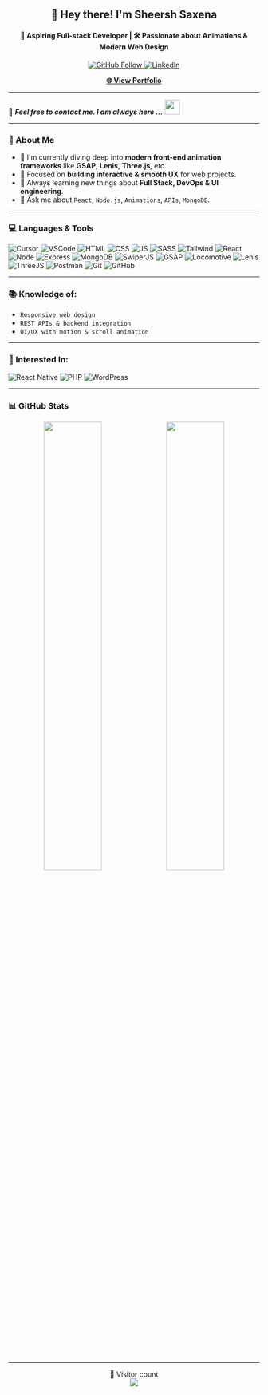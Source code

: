 <!-- Profile Header -->
<h2 align="center">👋 Hey there! I'm <strong>Sheersh Saxena</strong></h2>
<h4 align="center">🚀 Aspiring Full-stack Developer | 🛠️ Passionate about Animations & Modern Web Design</h4>

<p align="center">
  <a href="https://github.com/sheersh01">
    <img src="https://img.shields.io/github/followers/sheersh01?label=Follow%20Me&style=social" alt="GitHub Follow" />
  </a>
  <a href="https://www.linkedin.com/in/sheersh-saxena/">
    <img src="https://img.shields.io/badge/LinkedIn-sheersh%20saxena-blue?logo=Linkedin&logoColor=blue&labelColor=black" alt="LinkedIn" />
  </a>
</p>

<p align="center">
  <a href="#" target="_blank"><strong>🌐 View Portfolio</strong></a>
</p>

---

📝 ***Feel free to contact me. I am always here ...*** <img src="https://media.giphy.com/media/WUlplcMpOCEmTGBtBW/giphy.gif" width="30">

---

### 🧠 About Me
- 🔭 I'm currently diving deep into **modern front-end animation frameworks** like **GSAP**, **Lenis**, **Three.js**, etc.
- 🎯 Focused on **building interactive & smooth UX** for web projects.
- 🌱 Always learning new things about **Full Stack, DevOps & UI engineering**.
- 💬 Ask me about `React`, `Node.js`, `Animations`, `APIs`, `MongoDB`.

---

### 💻 Languages & Tools  
<p align="left" style="overflow-x: auto">
  
  <!-- IDEs & Editors -->
  <img src="https://img.shields.io/badge/Cursor-6e4aff?style=flat&logo=cursor&logoColor=ffffff" alt="Cursor"/>
  <img src="https://img.shields.io/badge/VSCode-007ACC?style=flat&logo=visual-studio-code&logoColor=ffffff" alt="VSCode"/>

  <!-- Core -->
  <img src="https://img.shields.io/badge/HTML5-E34F26?style=flat&logo=html5&logoColor=ffffff" alt="HTML"/>
  <img src="https://img.shields.io/badge/CSS3-1572B6?style=flat&logo=css3&logoColor=ffffff" alt="CSS"/>
  <img src="https://img.shields.io/badge/JavaScript-F7DF1E?style=flat&logo=javascript&logoColor=000" alt="JS"/>
  <img src="https://img.shields.io/badge/SASS-cc6699?style=flat&logo=sass&logoColor=ffffff" alt="SASS"/>
  <img src="https://img.shields.io/badge/TailwindCSS-38B2AC?style=flat&logo=tailwind-css&logoColor=ffffff" alt="Tailwind"/>

  <!-- Frameworks -->
  <img src="https://img.shields.io/badge/React-20232a?style=flat&logo=react&logoColor=61DAFB" alt="React"/>
  <img src="https://img.shields.io/badge/Node.js-339933?style=flat&logo=node.js&logoColor=ffffff" alt="Node"/>
  <img src="https://img.shields.io/badge/Express-000000?style=flat&logo=express&logoColor=ffffff" alt="Express"/>
  <img src="https://img.shields.io/badge/MongoDB-4EA94B?style=flat&logo=mongodb&logoColor=ffffff" alt="MongoDB"/>

  <!-- UI & Animation -->
  <img src="https://img.shields.io/badge/SwiperJS-6332F6?style=flat&logo=swiper&logoColor=ffffff" alt="SwiperJS"/>
  <img src="https://img.shields.io/badge/GSAP-88CE02?style=flat&logo=greensock&logoColor=ffffff" alt="GSAP"/>
  <img src="https://img.shields.io/badge/Locomotive-000000?style=flat&logo=scrollreveal&logoColor=ffffff" alt="Locomotive"/>
  <img src="https://img.shields.io/badge/Lenis-000000?style=flat&logo=studiofreight&logoColor=ffffff" alt="Lenis"/>
  <img src="https://img.shields.io/badge/Three.js-000000?style=flat&logo=three.js&logoColor=ffffff" alt="ThreeJS"/>

  <!-- Tools -->
  <img src="https://img.shields.io/badge/Postman-FF6C37?style=flat&logo=postman&logoColor=ffffff" alt="Postman"/>
  <img src="https://img.shields.io/badge/Git-F05032?style=flat&logo=git&logoColor=ffffff" alt="Git"/>
  <img src="https://img.shields.io/badge/GitHub-181717?style=flat&logo=github&logoColor=ffffff" alt="GitHub"/>
</p>

---

### 📚 Knowledge of:
- `Responsive web design`
- `REST APIs & backend integration`
- `UI/UX with motion & scroll animation`

---

### 🎯 Interested In:
![React Native](https://img.shields.io/badge/-React%20Native-000000?style=flat&logo=react&labelColor=000000)
![PHP](https://img.shields.io/badge/-PHP-000000?style=flat&logo=PHP&logoColor=5466b8&labelColor=ffffff)
![WordPress](https://img.shields.io/badge/-WordPress-000000?style=flat&logo=wordpress&labelColor=21759B)

---

### 📊 GitHub Stats  
<p align="center">
  <img width="48%" src="https://github-readme-stats.vercel.app/api?username=sheersh01&show_icons=true&theme=radical" />
  <img width="48%" src="https://github-readme-streak-stats.herokuapp.com/?user=sheersh01&theme=radical" />
</p>

---

<p align="center"> 
  🧭 Visitor count<br>
  <img src="https://profile-counter.glitch.me/Sheersh01/count.svg" />
</p>

<!---
✨ README enhanced by ChatGPT ✨
--->
